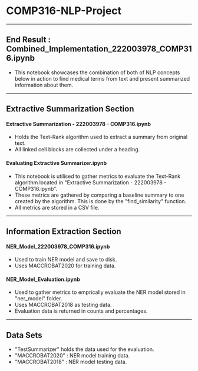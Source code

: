 # COMP316-NLP-Project
- - - 
## End Result : Combined_Implementation_222003978_COMP316.ipynb
  - This notebook showcases the combination of both of NLP concepts below in action to find medical terms from text and present summarized information about them.
- - - 
## Extractive Summarization Section
#### Extractive Summarization - 222003978 - COMP316.ipynb
  - Holds the Text-Rank algorithm used to extract a summary from original text.
  - All linked cell blocks are collected under a heading.
#### Evaluating Extractive Summarizer.ipynb
  - This notebook is utilised to gather metrics to evaluate the Text-Rank algorithm located in "Extractive Summarization - 222003978 - COMP316.ipynb".
  - These metrics are gathered by comparing a baseline summary to one created by the algorithm. This is done by the "find_similarity" function.
  - All metrics are stored in a CSV file.

- - - 

## Information Extraction Section 
#### NER_Model_222003978_COMP316.ipynb
  - Used to train NER model and save to disk. 
  - Uses MACCROBAT2020 for training data.
#### NER_Model_Evaluation.ipynb
  - Used to gather metrics to emprically evaluate the NER model stored in  "ner_model" folder. 
  - Uses MACCROBAT2018 as testing data.
  - Evaluation data is returned in counts and percentages.
- - - 
## Data Sets
  - "TestSummarizer" holds the data used for the evaluation. 
  - "MACCROBAT2020" : NER model training data.
  - "MACCROBAT2018" : NER model testing data.
